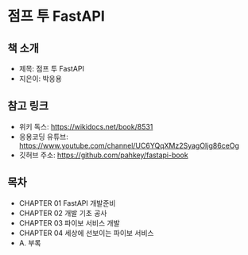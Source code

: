 # 점프 투 FastAPI

## 책 소개

 - 제목: 점프 투 FastAPI
 - 지은이: 박응용

## 참고 링크

 - 위키 독스: https://wikidocs.net/book/8531
 - 응용코딩 유튜브: https://www.youtube.com/channel/UC6YQqXMz2SyagOIjg86ceOg
 - 깃허브 주소: https://github.com/pahkey/fastapi-book

## 목차

 - CHAPTER 01 FastAPI 개발준비
 - CHAPTER 02 개발 기초 공사
 - CHAPTER 03 파이보 서비스 개발
 - CHAPTER 04 세상에 선보이는 파이보 서비스
 - A. 부록

